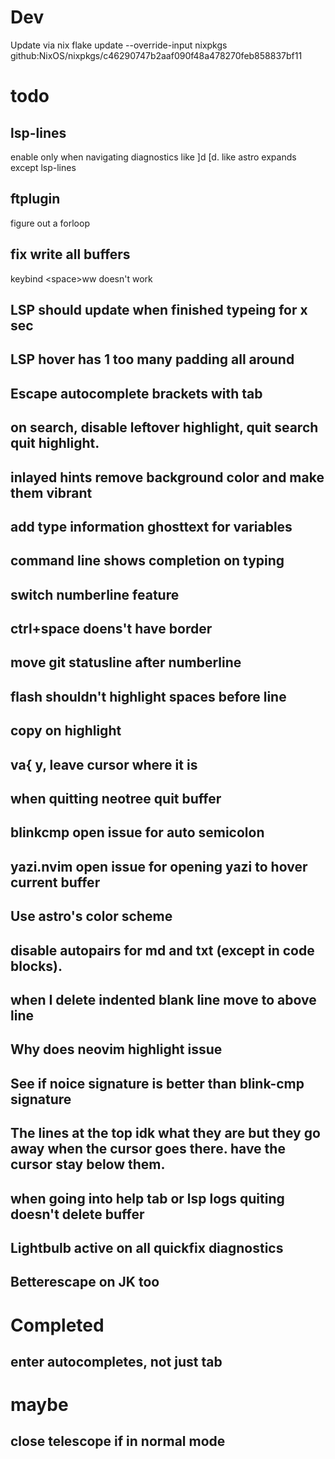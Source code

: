 # Dev
Update via nix flake update --override-input nixpkgs github:NixOS/nixpkgs/c46290747b2aaf090f48a478270feb858837bf11

# todo

## lsp-lines
enable only when navigating diagnostics like ]d \[d. like astro expands except lsp-lines

## ftplugin
figure out a forloop

## fix write all buffers
keybind \<space>ww doesn't work

## LSP should update when finished typeing for x sec
## LSP hover has 1 too many padding all around
## Escape autocomplete brackets with tab
## on search, disable leftover highlight, quit search quit highlight.
## inlayed hints remove background color and make them vibrant
## add type information ghosttext for variables
## command line shows completion on typing
## switch numberline feature
## ctrl+space doens't have border
## move git statusline after numberline
## flash shouldn't highlight spaces before line
## copy on highlight
## va{ y, leave cursor where it is
## when quitting neotree quit buffer
## blinkcmp open issue for auto semicolon
## yazi.nvim open issue for opening yazi to hover current buffer
## Use astro's color scheme
## disable autopairs for md and txt (except in code blocks).
## when I delete indented blank line move to above line
## Why does neovim highlight issue
## See if noice signature is better than blink-cmp signature
## The lines at the top idk what they are but they go away when the cursor goes there. have the cursor stay below them.
## when going into help tab or lsp logs quiting doesn't delete buffer
## Lightbulb active on all quickfix diagnostics
## Betterescape on JK too

# Completed

## enter autocompletes, not just tab

# maybe

## close telescope if in normal mode
